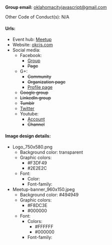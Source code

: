 **Group email:** oklahomacityjavascript@gmail.com

Other Code of Conduct(s): N/A

#### Urls:
  - Event hub: [Meetup](https://www.meetup.com/OKC-js/)
  - Website: [okcjs.com](http://okcjs.com/)
  - Social media:
    - Facebook:
      - [Group](https://www.facebook.com/groups/155822154544231/)
      - ~~Page~~
    - G+:
      - ~~Community~~
      - ~~Organization page~~
      - [Profile page](https://plus.google.com/105091596549912420394)
    - ~~Google group~~
    - ~~LinkedIn group~~
    - ~~Tumblr~~
    - [Twitter](https://twitter.com/okcjs)
    - Youtube:
      - [Account](https://www.youtube.com/user/OKCjs)
      - ~~Channel~~

#### Image design details:
- Logo_750x580.png
  - Background color: transparent
  - Graphic colors:
    - #F3DF49
    - #2E2E2C
  - Font:
    - Color:
    - Font-family:
- Meetup-banner_960x150.jpeg
  - Background color: #494949
  - Graphic colors:
    - #F8DC3E
    - #000000
  - Font:
    - Colors:
      - #FFFFFF
      - #000000
    - Font-family:
